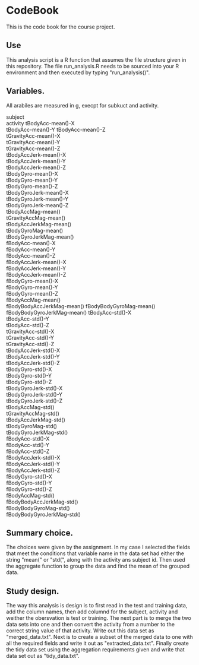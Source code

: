 # CodeBook

This is the code book for the course project.

## Use
This analysis script is a R function that assumes the file structure given in
this repository.  The file run_analysis.R needs to be sourced into your R 
environment and then executed by typing "run_analysis()".

## Variables.
All arabiles are measured in g, execpt for subkuct and activity.

subject    
activity
tBodyAcc-mean()-X          
tBodyAcc-mean()-Y
tBodyAcc-mean()-Z           
tGravityAcc-mean()-X       
tGravityAcc-mean()-Y        
tGravityAcc-mean()-Z        
tBodyAccJerk-mean()-X      
tBodyAccJerk-mean()-Y       
tBodyAccJerk-mean()-Z       
tBodyGyro-mean()-X         
tBodyGyro-mean()-Y          
tBodyGyro-mean()-Z          
tBodyGyroJerk-mean()-X     
tBodyGyroJerk-mean()-Y      
tBodyGyroJerk-mean()-Z      
tBodyAccMag-mean()         
tGravityAccMag-mean()       
tBodyAccJerkMag-mean()      
tBodyGyroMag-mean()        
tBodyGyroJerkMag-mean()     
fBodyAcc-mean()-X           
fBodyAcc-mean()-Y          
fBodyAcc-mean()-Z           
fBodyAccJerk-mean()-X       
fBodyAccJerk-mean()-Y      
fBodyAccJerk-mean()-Z       
fBodyGyro-mean()-X          
fBodyGyro-mean()-Y         
fBodyGyro-mean()-Z          
fBodyAccMag-mean()          
fBodyBodyAccJerkMag-mean() 
fBodyBodyGyroMag-mean()     
fBodyBodyGyroJerkMag-mean() 
tBodyAcc-std()-X           
tBodyAcc-std()-Y            
tBodyAcc-std()-Z            
tGravityAcc-std()-X        
tGravityAcc-std()-Y         
tGravityAcc-std()-Z         
tBodyAccJerk-std()-X       
tBodyAccJerk-std()-Y        
tBodyAccJerk-std()-Z        
tBodyGyro-std()-X          
tBodyGyro-std()-Y           
tBodyGyro-std()-Z           
tBodyGyroJerk-std()-X      
tBodyGyroJerk-std()-Y       
tBodyGyroJerk-std()-Z       
tBodyAccMag-std()          
tGravityAccMag-std()        
tBodyAccJerkMag-std()       
tBodyGyroMag-std()         
tBodyGyroJerkMag-std()      
fBodyAcc-std()-X            
fBodyAcc-std()-Y           
fBodyAcc-std()-Z            
fBodyAccJerk-std()-X        
fBodyAccJerk-std()-Y        
fBodyAccJerk-std()-Z        
fBodyGyro-std()-X           
fBodyGyro-std()-Y          
fBodyGyro-std()-Z           
fBodyAccMag-std()           
fBodyBodyAccJerkMag-std()  
fBodyBodyGyroMag-std()      
fBodyBodyGyroJerkMag-std() 

## Summary choice.
The choices were given by the assignment.  In my case I selected the fields that meet
the conditions that variable name in the data set had either the string "mean(" or
"std(", along with the activity ans subject id.   Then used the aggregate function to
group the data and find the mean of the grouped data.

## Study design.
The way this analysis is design is to first read in the test and training data, add
the column names, then add columnd for the subject, activity and weither the obersvation
is test or training.  The next part is to merge the two data sets into one and then
convert the activity from a number to the correct string value of that activity.
Write out this data set as "merged_data.txt".   Next is to create a subset of the
merged data to one with all the required fields and write it out as "extracted_data.txt".
Finally create the tidy data set using the aggregation requirements given and write that
data set out as "tidy_data.txt".


